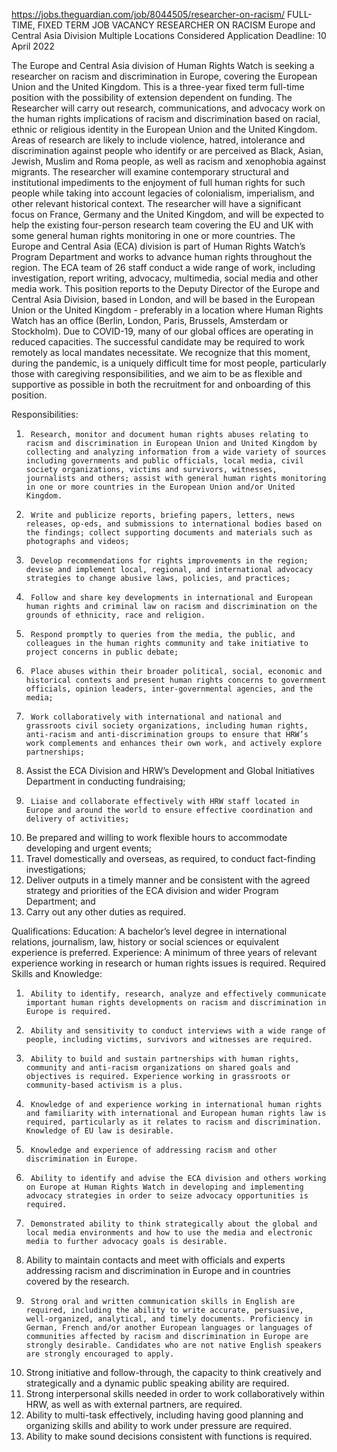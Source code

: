 https://jobs.theguardian.com/job/8044505/researcher-on-racism/
FULL-TIME, FIXED TERM JOB VACANCY
RESEARCHER ON RACISM
Europe and Central Asia Division
Multiple Locations Considered
Application Deadline: 10 April 2022

The Europe and Central Asia division of Human Rights Watch is seeking a researcher on racism and discrimination in Europe, covering the European Union and the United Kingdom. This is a three-year fixed term full-time position with the possibility of extension dependent on funding.
The Researcher will carry out research, communications, and advocacy work on the human rights implications of racism and discrimination based on racial, ethnic or religious identity in the European Union and the United Kingdom. Areas of research are likely to include violence, hatred, intolerance and discrimination against people who identify or are perceived as Black, Asian, Jewish, Muslim and Roma people, as well as racism and xenophobia against migrants. The researcher will examine contemporary structural and institutional impediments to the enjoyment of full human rights for such people while taking into account legacies of colonialism, imperialism, and other relevant historical context.
The researcher will have a significant focus on France, Germany and the United Kingdom, and will be expected to help the existing four-person research team covering the EU and UK with some general human rights monitoring in one or more countries.
The Europe and Central Asia (ECA) division is part of Human Rights Watch’s Program Department and works to advance human rights throughout the region. The ECA team of 26 staff conduct a wide range of work, including investigation, report writing, advocacy, multimedia, social media and other media work. This position reports to the Deputy Director of the Europe and Central Asia Division, based in London, and will be based in the European Union or the United Kingdom - preferably in a location where Human Rights Watch has an office (Berlin, London, Paris, Brussels, Amsterdam or Stockholm).
Due to COVID-19, many of our global offices are operating in reduced capacities. The successful candidate may be required to work remotely as local mandates necessitate. We recognize that this moment, during the pandemic, is a uniquely difficult time for most people, particularly those with caregiving responsibilities, and we aim to be as flexible and supportive as possible in both the recruitment for and onboarding of this position.

Responsibilities:
1.   	Research, monitor and document human rights abuses relating to racism and discrimination in European Union and United Kingdom by collecting and analyzing information from a wide variety of sources including governments and public officials, local media, civil society organizations, victims and survivors, witnesses, journalists and others; assist with general human rights monitoring in one or more countries in the European Union and/or United Kingdom.
2.  	Write and publicize reports, briefing papers, letters, news releases, op-eds, and submissions to international bodies based on the findings; collect supporting documents and materials such as photographs and videos;
3.  	Develop recommendations for rights improvements in the region; devise and implement local, regional, and international advocacy strategies to change abusive laws, policies, and practices;
4.  	Follow and share key developments in international and European human rights and criminal law on racism and discrimination on the grounds of ethnicity, race and religion.
5.  	Respond promptly to queries from the media, the public, and colleagues in the human rights community and take initiative to project concerns in public debate;
6.  	Place abuses within their broader political, social, economic and historical contexts and present human rights concerns to government officials, opinion leaders, inter-governmental agencies, and the media;
7.  	Work collaboratively with international and national and grassroots civil society organizations, including human rights, anti-racism and anti-discrimination groups to ensure that HRW’s work complements and enhances their own work, and actively explore partnerships;
8. 	Assist the ECA Division and HRW’s Development and Global Initiatives Department in conducting fundraising;
9.  	Liaise and collaborate effectively with HRW staff located in Europe and around the world to ensure effective coordination and delivery of activities;
10.  Be prepared and willing to work flexible hours to accommodate developing and urgent events;
11.   Travel domestically and overseas, as required, to conduct fact-finding investigations;
12.  Deliver outputs in a timely manner and be consistent with the agreed strategy and priorities of the ECA division and wider Program Department; and
13.  Carry out any other duties as required.

Qualifications:
Education: A bachelor’s level degree in international relations, journalism, law, history or social sciences or equivalent experience is preferred.
Experience: A minimum of three years of relevant experience working in research or human rights issues is required.
Required Skills and Knowledge:
1.   	Ability to identify, research, analyze and effectively communicate important human rights developments on racism and discrimination in Europe is required.
2.  	Ability and sensitivity to conduct interviews with a wide range of people, including victims, survivors and witnesses are required.
3.  	Ability to build and sustain partnerships with human rights, community and anti-racism organizations on shared goals and objectives is required. Experience working in grassroots or community-based activism is a plus.
4.  	Knowledge of and experience working in international human rights and familiarity with international and European human rights law is required, particularly as it relates to racism and discrimination. Knowledge of EU law is desirable.
5.  	Knowledge and experience of addressing racism and other discrimination in Europe.
6.  	Ability to identify and advise the ECA division and others working on Europe at Human Rights Watch in developing and implementing advocacy strategies in order to seize advocacy opportunities is required.
7.  	Demonstrated ability to think strategically about the global and local media environments and how to use the media and electronic media to further advocacy goals is desirable.
8. 	Ability to maintain contacts and meet with officials and experts addressing racism and discrimination in Europe and in countries covered by the research.
9.  	Strong oral and written communication skills in English are required, including the ability to write accurate, persuasive, well-organized, analytical, and timely documents. Proficiency in German, French and/or another European languages or languages of communities affected by racism and discrimination in Europe are strongly desirable. Candidates who are not native English speakers are strongly encouraged to apply.
10.  Strong initiative and follow-through, the capacity to think creatively and strategically and a dynamic public speaking ability are required.
11.   Strong interpersonal skills needed in order to work collaboratively within HRW, as well as with external partners, are required.
12.  Ability to multi-task effectively, including having good planning and organizing skills and ability to work under pressure are required.
13.  Ability to make sound decisions consistent with functions is required.
 

